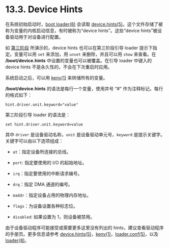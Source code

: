 # 13.3. Device Hints

在系统初始启动时，[boot loader(8)](https://www.freebsd.org/cgi/man.cgi?query=loader&sektion=8&format=html) 会读取 [device.hints(5)](https://www.freebsd.org/cgi/man.cgi?query=device.hints&sektion=5&format=html)。这个文件存储了被称为变量的内核启动信息，有时被称为“device hints”。这些“device hints”被设备驱动用于对设备进行配置。

如 [第三阶段](https://docs.freebsd.org/en/books/handbook/boot/#boot-loader) 所演示的，device hints 也可以在第三阶段引导 loader 提示下指定。变量可以用 `set` 来添加，用 `unset` 来删除，并且可以用 `show` 来查看。在 **/boot/device.hints** 中设置的变量也可以被覆盖。在引导 loader 中键入的 device hints 不是永久性的，不会在下次重启时应用。

系统启动之后，可以用 [kenv(1)](https://www.freebsd.org/cgi/man.cgi?query=kenv&sektion=1&format=html) 来转储所有的变量。

**/boot/device.hints** 的语法是每行一个变量，使用井号 “#” 作为注释标记。每行的格式如下：

```
hint.driver.unit.keyword="value"
```
第三阶段引导 loader 的语法是：

```
set hint.driver.unit.keyword=value
```

其中 `driver` 是设备驱动名称，`unit` 是设备驱动单元号，`keyword` 是提示关键字。关键字可以由以下选项组成：

- `at`：指定设备所连接的总线。

- `port`: 指定要使用的 I/O 的起始地址。

- `irq`：指定要使用的中断请求编号。

- `drq`：指定 DMA 通道的编号。

- `maddr`：指定设备占用的物理内存地址。

- `flags`：为设备设置各种标志位。

- `disabled`: 如果设置为 1，则设备被禁用。

由于设备驱动程序可能接受或需要更多这里没有列出的 hints，建议查看驱动程序的手册页。更多信息请参考 [device.hints(5)](https://www.freebsd.org/cgi/man.cgi?query=device.hints&sektion=5&format=html)，[kenv(1)](https://www.freebsd.org/cgi/man.cgi?query=kenv&sektion=1&format=html)，[loader.conf(5)](https://www.freebsd.org/cgi/man.cgi?query=loader.conf&sektion=5&format=html)，以及 [loader(8)](https://www.freebsd.org/cgi/man.cgi?query=loader&sektion=8&format=html)。
